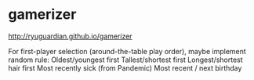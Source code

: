 # gamerizer

http://ryuguardian.github.io/gamerizer

For first-player selection (around-the-table play order), maybe implement random rule:
Oldest/youngest first
Tallest/shortest first
Longest/shortest hair first
Most recently sick (from Pandemic)
Most recent / next birthday
